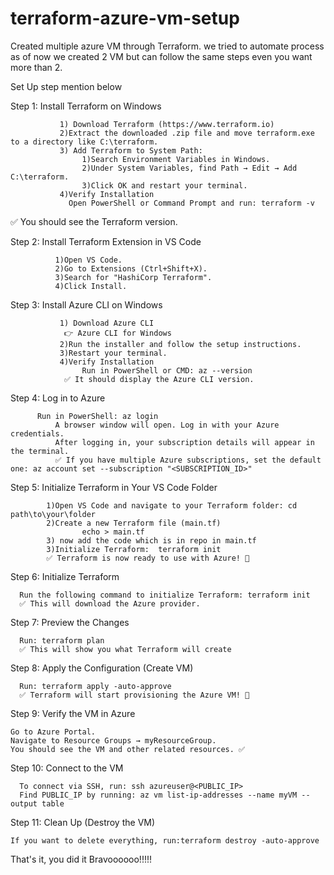 # terraform-azure-vm-setup
Created multiple azure  VM through Terraform. we tried to automate process as of now we created 2 VM but can follow the same steps even you want more than 2. 

Set Up step mention below

Step 1: Install Terraform on Windows

               1) Download Terraform (https://www.terraform.io) 
               2)Extract the downloaded .zip file and move terraform.exe to a directory like C:\terraform.
               3) Add Terraform to System Path:
                    1)Search Environment Variables in Windows.
                    2)Under System Variables, find Path → Edit → Add C:\terraform.
                    3)Click OK and restart your terminal.
               4)Verify Installation
                 Open PowerShell or Command Prompt and run: terraform -v
                 
✅ You should see the Terraform version.

Step 2: Install Terraform Extension in VS Code

              1)Open VS Code.
              2)Go to Extensions (Ctrl+Shift+X).
              3)Search for "HashiCorp Terraform".
              4)Click Install.

              
Step 3: Install Azure CLI on Windows

               1) Download Azure CLI
                👉 Azure CLI for Windows
               2)Run the installer and follow the setup instructions.
               3)Restart your terminal.
               4)Verify Installation
                    Run in PowerShell or CMD: az --version
                ✅ It should display the Azure CLI version.

Step 4: Log in to Azure

          Run in PowerShell: az login
              A browser window will open. Log in with your Azure credentials.
              After logging in, your subscription details will appear in the terminal.
              ✅ If you have multiple Azure subscriptions, set the default one: az account set --subscription "<SUBSCRIPTION_ID>"

              
Step 5: Initialize Terraform in Your VS Code Folder

            1)Open VS Code and navigate to your Terraform folder: cd path\to\your\folder
            2)Create a new Terraform file (main.tf)
                    echo > main.tf
            3) now add the code which is in repo in main.tf
            3)Initialize Terraform:  terraform init
            ✅ Terraform is now ready to use with Azure! 🎉

 Step 6: Initialize Terraform
 
      Run the following command to initialize Terraform: terraform init
      ✅ This will download the Azure provider.

 Step 7: Preview the Changes
 
      Run: terraform plan
      ✅ This will show you what Terraform will create

Step 8: Apply the Configuration (Create VM)

      Run: terraform apply -auto-approve
      ✅ Terraform will start provisioning the Azure VM! 🎉

Step 9: Verify the VM in Azure

    Go to Azure Portal.
    Navigate to Resource Groups → myResourceGroup.
    You should see the VM and other related resources. ✅

 Step 10: Connect to the VM
 
      To connect via SSH, run: ssh azureuser@<PUBLIC_IP>
      Find PUBLIC_IP by running: az vm list-ip-addresses --name myVM --output table

Step 11: Clean Up (Destroy the VM)

    If you want to delete everything, run:terraform destroy -auto-approve


That's it, you did it 
Bravoooooo!!!!!





